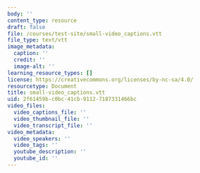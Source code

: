 ```yaml
---
body: ''
content_type: resource
draft: false
file: /courses/test-site/small-video_captions.vtt
file_type: text/vtt
image_metadata:
  caption: ''
  credit: ''
  image-alt: ''
learning_resource_types: []
license: https://creativecommons.org/licenses/by-nc-sa/4.0/
resourcetype: Document
title: small-video_captions.vtt
uid: 2f61459b-c0bc-41cb-9112-7187331466bc
video_files:
  video_captions_file: ''
  video_thumbnail_file: ''
  video_transcript_file: ''
video_metadata:
  video_speakers: ''
  video_tags: ''
  youtube_description: ''
  youtube_id: ''
---
```

